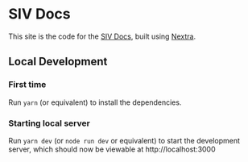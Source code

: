 # SIV Docs

This site is the code for the [SIV Docs](https://docs.siv.org), built using [Nextra](https://nextra.site).

## Local Development

### First time
Run `yarn` (or equivalent) to install the dependencies.

### Starting local server
Run `yarn dev` (or `node run dev` or equivalent) to start the development server, which should now be viewable at http://localhost:3000

